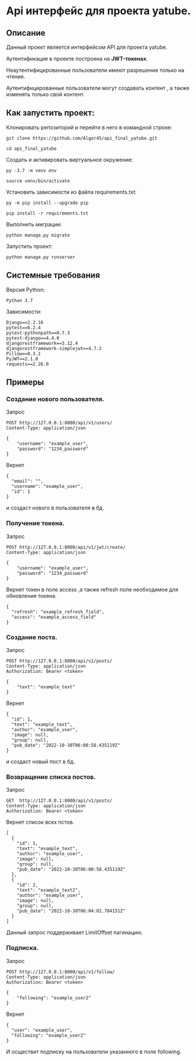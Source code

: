 # Api интерфейс для проекта yatube.
## Описание
Данный проект является интерфейсом API для проекта yatube.

Аутентификация в проекте построена на **JWT-токенах**.

Неаутентифицированные пользователи имеют разрешение только на чтение.

Аутентифицированные пользователи могут создавать контент , а также изменять только свой контент.


## Как запустить проект:

Клонировать репозиторий и перейти в него в командной строке:

```
git clone https://github.com/Algor45/api_final_yatube.git
```

```
cd api_final_yatube
```

Cоздать и активировать виртуальное окружение:

```
py -3.7 -m venv env
```

```
source venv/bin/activate
```

Установить зависимости из файла requirements.txt:

```
py -m pip install --upgrade pip
```

```
pip install -r requirements.txt
```

Выполнить миграции:

```
python manage.py migrate
```

Запустить проект:

```
python manage.py runserver
```

## Системные требования

Версия Python:

```
Python 3.7
```

Зависимости:

```
Django==2.2.16
pytest==6.2.4
pytest-pythonpath==0.7.3
pytest-django==4.4.0
djangorestframework==3.12.4
djangorestframework-simplejwt==4.7.2
Pillow==8.3.1
PyJWT==2.1.0
requests==2.26.0
```

## Примеры
### Создание нового пользователя.

Запрос
```
POST http://127.0.0.1:8000/api/v1/users/
Content-Type: application/json

{
    "username": "example_user",
    "password": "1234_password"
}
```

Вернет
```
{
  "email": "",
  "username": "example_user",
  "id": 1
}
```
и создаст нового в пользователя в бд.

### Получение токена.

Запрос
```
POST http://127.0.0.1:8000/api/v1/jwt/create/
Content-Type: application/json

{
    "username": "example_user",
    "password": "1234_password"
}
```

Вернет токен в поле access ,а также refresh поле необходимое для обновления токена.
```
{
  "refresh": "example_refresh_field",
  "access": "example_access_field"
}
```

### Создание поста.

Запрос
```
POST http://127.0.0.1:8000/api/v1/posts/
Content-Type: application/json
Authorization: Bearer <token>

{
    "text": "example_text"
}
```

Вернет
```
{
  "id": 1,
  "text": "example_text",
  "author": "example_user",
  "image": null,
  "group": null,
  "pub_date": "2022-10-30T06:00:58.435119Z"
}
```
и создаст новый пост в бд.

### Возвращение списка постов.

Запрос
```
GET  http://127.0.0.1:8000/api/v1/posts/
Content-Type: application/json
Authorization: Bearer <token>
```

Вернет список всех пстов.
```
[
  {
    "id": 1,
    "text": "example_text",
    "author": "example_user",
    "image": null,
    "group": null,
    "pub_date": "2022-10-30T06:00:58.435119Z"
  },
  {
    "id": 2,
    "text": "example_text2",
    "author": "example_user",
    "image": null,
    "group": null,
    "pub_date": "2022-10-30T06:04:02.704151Z"
  }
]
```
Данный запрос поддерживает LimitOffset пагинацию.

### Подписка.

Запрос
```
POST http://127.0.0.1:8000/api/v1/follow/
Content-Type: application/json
Authorization: Bearer <token>

{
    "following": "example_user2"
}
```

Вернет
```
{
  "user": "example_user",
  "following": "example_user2"
}
```
И осществит подписку на пользователи указанного в поле following.
